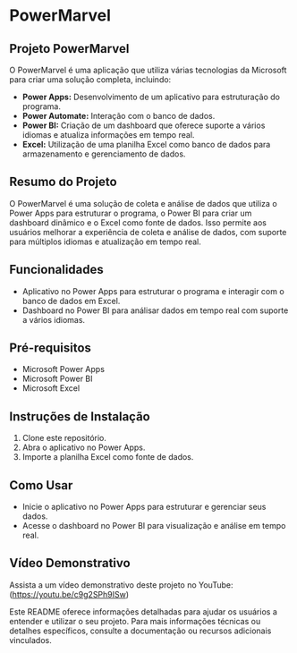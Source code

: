 # PowerMarvel

## Projeto PowerMarvel

O PowerMarvel é uma aplicação que utiliza várias tecnologias da Microsoft para criar uma solução completa, incluindo:

- **Power Apps:** Desenvolvimento de um aplicativo para estruturação do programa.
- **Power Automate:** Interação com o banco de dados.
- **Power BI:** Criação de um dashboard que oferece suporte a vários idiomas e atualiza informações em tempo real.
- **Excel:** Utilização de uma planilha Excel como banco de dados para armazenamento e gerenciamento de dados.

## Resumo do Projeto

O PowerMarvel é uma solução de coleta e análise de dados que utiliza o Power Apps para estruturar o programa, o Power BI para criar um dashboard dinâmico e o Excel como fonte de dados. Isso permite aos usuários melhorar a experiência de coleta e análise de dados, com suporte para múltiplos idiomas e atualização em tempo real.

## Funcionalidades

- Aplicativo no Power Apps para estruturar o programa e interagir com o banco de dados em Excel.
- Dashboard no Power BI para análisar dados em tempo real com suporte a vários idiomas.

## Pré-requisitos

- Microsoft Power Apps
- Microsoft Power BI
- Microsoft Excel

## Instruções de Instalação

1. Clone este repositório.
2. Abra o aplicativo no Power Apps.
3. Importe a planilha Excel como fonte de dados.

## Como Usar

- Inicie o aplicativo no Power Apps para estruturar e gerenciar seus dados.
- Acesse o dashboard no Power BI para visualização e análise em tempo real.

## Vídeo Demonstrativo

Assista a um vídeo demonstrativo deste projeto no YouTube: (https://youtu.be/c9g2SPh9ISw)

Este README oferece informações detalhadas para ajudar os usuários a entender e utilizar o seu projeto. Para mais informações técnicas ou detalhes específicos, consulte a documentação ou recursos adicionais vinculados.
